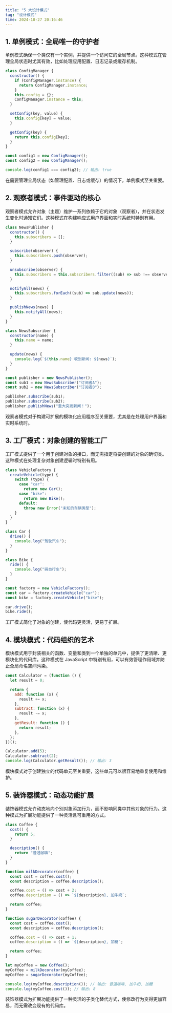 ```yaml
---
title: "5 大设计模式"
tag: "设计模式"
time: 2024-10-27 20:16:46
---
```


## 1. 单例模式：全局唯一的守护者

单例模式确保一个类仅有一个实例，并提供一个访问它的全局节点。这种模式在管理全局状态时尤其有效，比如处理应用配置、日志记录或缓存机制。

```js
class ConfigManager {
  constructor() {
    if (ConfigManager.instance) {
      return ConfigManager.instance;
    }
    this.config = {};
    ConfigManager.instance = this;
  }

  setConfig(key, value) {
    this.config[key] = value;
  }

  getConfig(key) {
    return this.config[key];
  }
}

const config1 = new ConfigManager();
const config2 = new ConfigManager();

console.log(config1 === config2); // 输出: true
```

在需要管理全局状态（如管理配置、日志或缓存）的情况下，单例模式至关重要。

## 2. 观察者模式：事件驱动的核心

观察者模式允许对象（主题）维护一系列依赖于它的对象（观察者），并在状态发生变化时通知它们。这种模式在构建响应式用户界面和实时系统时特别有用。

```js
class NewsPublisher {
  constructor() {
    this.subscribers = [];
  }

  subscribe(observer) {
    this.subscribers.push(observer);
  }

  unsubscribe(observer) {
    this.subscribers = this.subscribers.filter((sub) => sub !== observer);
  }

  notifyAll(news) {
    this.subscribers.forEach((sub) => sub.update(news));
  }

  publishNews(news) {
    this.notifyAll(news);
  }
}

class NewsSubscriber {
  constructor(name) {
    this.name = name;
  }

  update(news) {
    console.log(`${this.name} 收到新闻: ${news}`);
  }
}

const publisher = new NewsPublisher();
const sub1 = new NewsSubscriber("订阅者A");
const sub2 = new NewsSubscriber("订阅者B");

publisher.subscribe(sub1);
publisher.subscribe(sub2);
publisher.publishNews("重大突发新闻！");
```

观察者模式对于构建可扩展的模块化应用程序至关重要，尤其是在处理用户界面和实时系统时。

## 3. 工厂模式：对象创建的智能工厂

工厂模式提供了一个用于创建对象的接口，而无需指定将要创建的对象的确切类。这种模式在处理复杂对象创建逻辑时特别有用。

```js
class VehicleFactory {
  createVehicle(type) {
    switch (type) {
      case "car":
        return new Car();
      case "bike":
        return new Bike();
      default:
        throw new Error("未知的车辆类型");
    }
  }
}

class Car {
  drive() {
    console.log("驾驶汽车");
  }
}

class Bike {
  ride() {
    console.log("骑自行车");
  }
}

const factory = new VehicleFactory();
const car = factory.createVehicle("car");
const bike = factory.createVehicle("bike");

car.drive();
bike.ride();
```

工厂模式简化了对象的创建，使代码更灵活，更易于扩展。

## 4. 模块模式：代码组织的艺术

模块模式用于封装相关的函数、变量和类到一个单独的单元中，提供了更清晰、更模块化的代码库。这种模式在 JavaScript 中特别有用，可以有效管理作用域并防止全局命名空间污染。

```js
const Calculator = (function () {
  let result = 0;

  return {
    add: function (x) {
      result += x;
    },
    subtract: function (x) {
      result -= x;
    },
    getResult: function () {
      return result;
    },
  };
})();

Calculator.add(5);
Calculator.subtract(2);
console.log(Calculator.getResult()); // 输出: 3
```

模块模式对于创建独立的代码单元至关重要，这些单元可以很容易地重复使用和维护。

## 5. 装饰器模式：动态功能扩展

装饰器模式允许动态地向个别对象添加行为，而不影响同类中其他对象的行为。这种模式为扩展功能提供了一种灵活且可重用的方式。

```js
class Coffee {
  cost() {
    return 5;
  }

  description() {
    return "普通咖啡";
  }
}

function milkDecorator(coffee) {
  const cost = coffee.cost();
  const description = coffee.description();

  coffee.cost = () => cost + 2;
  coffee.description = () => `${description}, 加牛奶`;

  return coffee;
}

function sugarDecorator(coffee) {
  const cost = coffee.cost();
  const description = coffee.description();

  coffee.cost = () => cost + 1;
  coffee.description = () => `${description}, 加糖`;

  return coffee;
}

let myCoffee = new Coffee();
myCoffee = milkDecorator(myCoffee);
myCoffee = sugarDecorator(myCoffee);

console.log(myCoffee.description()); // 输出: 普通咖啡, 加牛奶, 加糖
console.log(myCoffee.cost()); // 输出: 8
```

装饰器模式为扩展功能提供了一种灵活的子类化替代方式，使修改行为变得更加容易，而无需改变现有的代码库。
